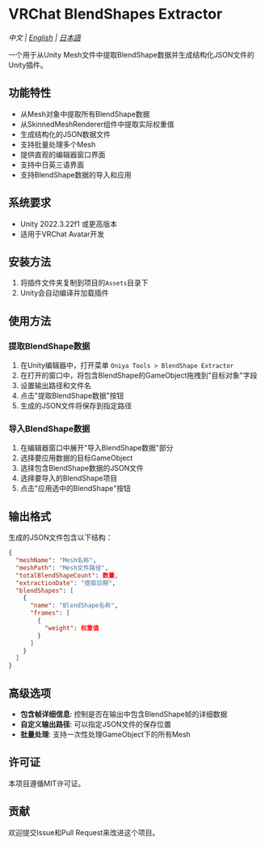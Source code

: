 # VRChat BlendShapes Extractor

*中文 | [English](README.en.md) | [日本語](README.ja.md)*

一个用于从Unity Mesh文件中提取BlendShape数据并生成结构化JSON文件的Unity插件。

## 功能特性

- 从Mesh对象中提取所有BlendShape数据
- 从SkinnedMeshRenderer组件中提取实际权重值
- 生成结构化的JSON数据文件
- 支持批量处理多个Mesh
- 提供直观的编辑器窗口界面
- 支持中日英三语界面
- 支持BlendShape数据的导入和应用

## 系统要求

- Unity 2022.3.22f1 或更高版本
- 适用于VRChat Avatar开发

## 安装方法

1. 将插件文件夹复制到项目的`Assets`目录下
2. Unity会自动编译并加载插件

## 使用方法

### 提取BlendShape数据

1. 在Unity编辑器中，打开菜单 `Oniya Tools > BlendShape Extractor`
2. 在打开的窗口中，将包含BlendShape的GameObject拖拽到"目标对象"字段
3. 设置输出路径和文件名
4. 点击"提取BlendShape数据"按钮
5. 生成的JSON文件将保存到指定路径

### 导入BlendShape数据

1. 在编辑器窗口中展开"导入BlendShape数据"部分
2. 选择要应用数据的目标GameObject
3. 选择包含BlendShape数据的JSON文件
4. 选择要导入的BlendShape项目
5. 点击"应用选中的BlendShape"按钮

## 输出格式

生成的JSON文件包含以下结构：

```json
{
  "meshName": "Mesh名称",
  "meshPath": "Mesh文件路径",
  "totalBlendShapeCount": 数量,
  "extractionDate": "提取日期",
  "blendShapes": [
    {
      "name": "BlendShape名称",
      "frames": [
        {
          "weight": 权重值
        }
      ]
    }
  ]
}
```

## 高级选项

- **包含帧详细信息**: 控制是否在输出中包含BlendShape帧的详细数据
- **自定义输出路径**: 可以指定JSON文件的保存位置
- **批量处理**: 支持一次性处理GameObject下的所有Mesh

## 许可证

本项目遵循MIT许可证。

## 贡献

欢迎提交Issue和Pull Request来改进这个项目。